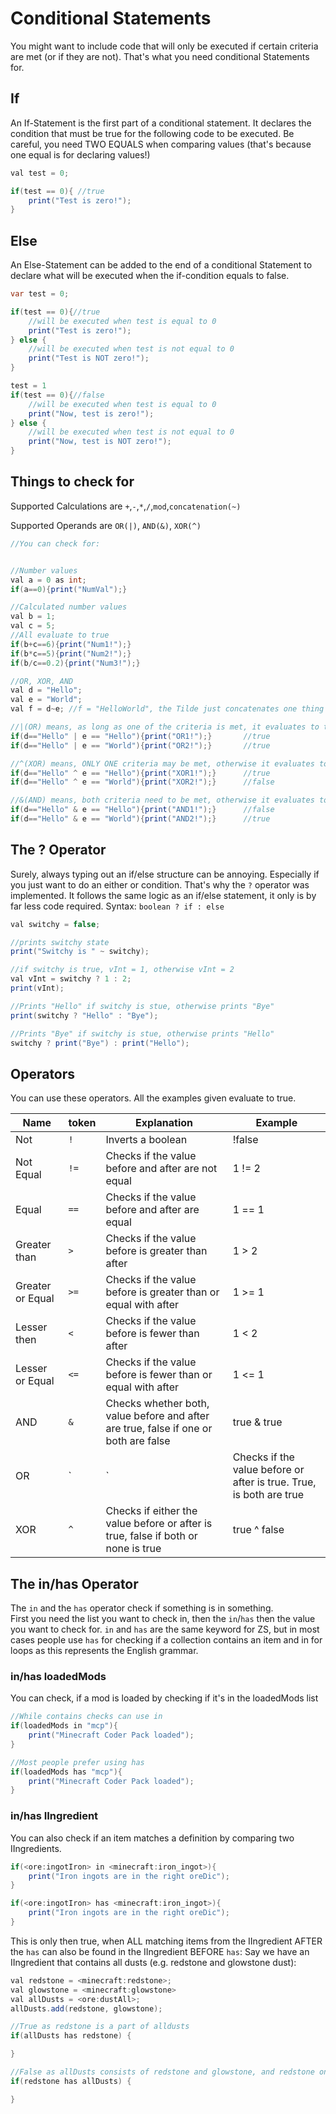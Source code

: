 # Conditional Statements

You might want to include code that will only be executed if certain criteria are met (or if they are not). That's what you need conditional Statements for.

## If

An If-Statement is the first part of a conditional statement. It declares the condition that must be true for the following code to be executed. Be careful, you need TWO EQUALS when comparing values (that's because one equal is for declaring values!)

```Java
val test = 0;

if(test == 0){ //true
    print("Test is zero!");
}
```

## Else

An Else-Statement can be added to the end of a conditional Statement to declare what will be executed when the if-condition equals to false.

```Java
var test = 0;

if(test == 0){//true
    //will be executed when test is equal to 0
    print("Test is zero!");
} else {
    //will be executed when test is not equal to 0
    print("Test is NOT zero!");
}

test = 1
if(test == 0){//false
    //will be executed when test is equal to 0
    print("Now, test is zero!");
} else {
    //will be executed when test is not equal to 0
    print("Now, test is NOT zero!");
}

```

## Things to check for

Supported Calculations are `+`,`-`,`*`,`/`,`mod`,`concatenation(~)`

Supported Operands are `OR(|)`, `AND(&)`, `XOR(^)`

```Java
//You can check for:


//Number values
val a = 0 as int;
if(a==0){print("NumVal");}

//Calculated number values
val b = 1;
val c = 5;
//All evaluate to true
if(b+c==6){print("Num1!");}
if(b*c==5){print("Num2!");}
if(b/c==0.2){print("Num3!");}

//OR, XOR, AND
val d = "Hello";
val e = "World";
val f = d~e; //f = "HelloWorld", the Tilde just concatenates one thing to another

//|(OR) means, as long as one of the criteria is met, it evaluates to true
if(d=="Hello" | e == "Hello"){print("OR1!");}       //true
if(d=="Hello" | e == "World"){print("OR2!");}       //true

//^(XOR) means, ONLY ONE criteria may be met, otherwise it evaluates to false
if(d=="Hello" ^ e == "Hello"){print("XOR1!");}      //true
if(d=="Hello" ^ e == "World"){print("XOR2!");}      //false

//&(AND) means, both criteria need to be met, otherwise it evaluates to false
if(d=="Hello" & e == "Hello"){print("AND1!");}      //false
if(d=="Hello" & e == "World"){print("AND2!");}      //true
```

## The ? Operator

Surely, always typing out an if/else structure can be annoying. Especially if you just want to do an either or condition. That's why the `?` operator was implemented. It follows the same logic as an if/else statement, it only is by far less code required. Syntax: `boolean ? if : else`

```Java
val switchy = false;

//prints switchy state
print("Switchy is " ~ switchy);

//if switchy is true, vInt = 1, otherwise vInt = 2
val vInt = switchy ? 1 : 2;
print(vInt);

//Prints "Hello" if switchy is stue, otherwise prints "Bye"
print(switchy ? "Hello" : "Bye");

//Prints "Bye" if switchy is stue, otherwise prints "Hello"
switchy ? print("Bye") : print("Hello");

```

## Operators

You can use these operators. All the examples given evaluate to true.

| Name             | token   | Explanation                                                                          | Example      |
| ---------------- | ------- | ------------------------------------------------------------------------------------ | ------------ |
| Not              | `!`     | Inverts a boolean                                                                    | !false       |
| Not Equal        | `!=`    | Checks if the value before and after are not equal                                   | 1 != 2       |
| Equal            | `==`    | Checks if the value before and after are equal                                       | 1 == 1       |
| Greater than     | `>`  | Checks if the value before is greater than after                                     | 1 > 2        |
| Greater or Equal | `>=` | Checks if the value before is greater than or equal with after                       | 1 >= 1       |
| Lesser then      | `<`  | Checks if the value before is fewer than after                                       | 1 < 2        |
| Lesser or Equal  | `<=` | Checks if the value before is fewer than or equal with after                         | 1 <= 1       |
| AND              | `&` | Checks whether both, value before and after are true, false if one or both are false | true & true  |
| OR               | `|`     | Checks if the value before or after is true. True, is both are true                  | true | true  |
| XOR              | `^`     | Checks if either the value before or after is true, false if both or none is true    | true ^ false |

## The in/has Operator

The `in` and the `has` operator check if something is in something.  
First you need the list you want to check in, then the `in`/`has` then the value you want to check for. `in` and `has` are the same keyword for ZS, but in most cases people use `has` for checking if a collection contains an item and in for loops as this represents the English grammar.

### in/has loadedMods

You can check, if a mod is loaded by checking if it's in the loadedMods list

```Java
//While contains checks can use in
if(loadedMods in "mcp"){
    print("Minecraft Coder Pack loaded");
}

//Most people prefer using has
if(loadedMods has "mcp"){
    print("Minecraft Coder Pack loaded");
}
```

### in/has IIngredient

You can also check if an item matches a definition by comparing two IIngredients.

```Java
if(<ore:ingotIron> in <minecraft:iron_ingot>){
    print("Iron ingots are in the right oreDic");
}

if(<ore:ingotIron> has <minecraft:iron_ingot>){
    print("Iron ingots are in the right oreDic");
}
```

This is only then true, when ALL matching items from the IIngredient AFTER the `has` can also be found in the IIngredient BEFORE `has`: Say we have an IIngredient that contains all dusts (e.g. redstone and glowstone dust):

```java
val redstone = <minecraft:redstone>;
val glowstone = <minecraft:glowstone>
val allDusts = <ore:dustAll>;
allDusts.add(redstone, glowstone);

//True as redstone is a part of alldusts
if(allDusts has redstone) {

}

//False as allDusts consists of redstone and glowstone, and redstone only consists of redstone.
if(redstone has allDusts) {

}
```